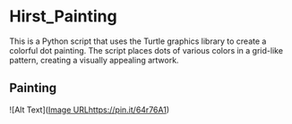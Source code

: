 # Hirst_Painting

This is a Python script that uses the Turtle graphics library to create a colorful dot painting. The script places dots of various colors in a grid-like pattern, creating a visually appealing artwork.

## Painting
![Alt Text]([Image URL](https://pin.it/64r76A1)https://pin.it/64r76A1)


